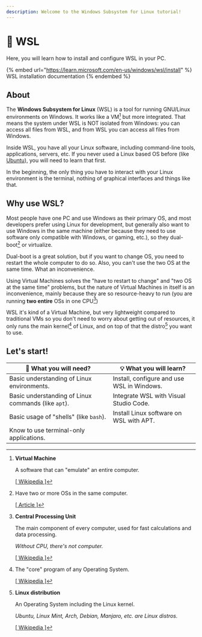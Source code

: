 ```yaml
---
description: Welcome to the Windows Subsystem for Linux tutorial!
---
```


# 🐧 WSL

Here, you will learn how to install and configure WSL in your PC.

{% embed url="https://learn.microsoft.com/en-us/windows/wsl/install" %}
WSL installation documentation
{% endembed %}

## About

The **Windows Subsystem for Linux** (WSL) is a tool for running GNU/Linux environments on Windows. It works like a VM[^1] but more integrated. That means the system under WSL is NOT isolated from Windows: you can access all files from WSL, and from WSL you can access all files from Windows.

Inside WSL, you have all your Linux software, including command-line tools, applications, servers, etc. If you never used a Linux based OS before (like [Ubuntu](https://ubuntu.com/download/desktop)), you will need to learn that first.

In the beginning, the only thing you have to interact with your Linux environment is the terminal, nothing of graphical interfaces and things like that.

## Why use WSL?

Most people have one PC and use Windows as their primary OS, and most developers prefer using Linux for development, but generally also want to use Windows in the same machine (either because they need to use software only compatible with Windows, or gaming, etc.), so they dual-boot[^2] or virtualize.

Dual-boot is a great solution, but if you want to change OS, you need to restart the whole computer to do so. Also, you can't use the two OS at the same time. What an inconvenience.

Using Virtual Machines solves the "have to restart to change" and "two OS at the same time" problems, but the nature of Virtual Machines in itself is an inconvenience, mainly because they are so resource-heavy to run (you are running **two entire** OSs in one CPU[^3])

WSL it's kind of a Virtual Machine, but very lightweight compared to traditional VMs so you don't need to worry about getting out of resources, it only runs the main kernel[^4] of Linux, and on top of that the distro[^5] you want to use.

## Let's start!

| 💭 What you will need?                              | 💡 What you will learn?                    |
| --------------------------------------------------- | ------------------------------------------ |
| Basic understanding of Linux environments.          | Install, configure and use WSL in Windows. |
| Basic understanding of Linux commands (like `apt`). | Integrate WSL with Visual Studio Code.     |
| Basic usage of "shells" (like `bash`).              | Install Linux software on WSL with APT.    |
| Know to use terminal-only applications.             |                                            |

[^1]: **Virtual Machine**

    A software that can "emulate" an entire computer.



    [\[ Wikipedia \]](https://en.wikipedia.org/wiki/Virtual\_machine)

[^2]: Have two or more OSs in the same computer.



    [\[ Article \]](https://www.howtogeek.com/187789/dual-booting-explained-how-you-can-have-multiple-operating-systems-on-your-computer/)

[^3]: **Central Processing Unit**

    The main component of every computer, used for fast calculations and data processing.



    _Without CPU, there's not computer._



    [\[ Wikipedia \]](https://en.wikipedia.org/wiki/Central\_processing\_unit)

[^4]: The "core" program of any Operating System.



    [\[ Wikipedia \]](https://en.wikipedia.org/wiki/Kernel\_\(operating\_system\))

[^5]: **Linux distribution**

    An Operating System including the Linux kernel.



    _Ubuntu, Linux Mint, Arch, Debian, Manjaro, etc. are Linux distros._



    [\[ Wikipedia \]](https://en.wikipedia.org/wiki/Linux\_distribution)
